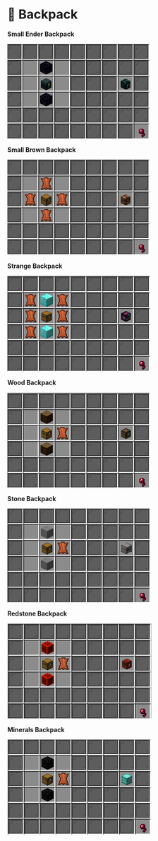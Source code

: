 # 🎒 Backpack

**Small Ender Backpack**

![](<../.gitbook/assets/image (4).png>)

**Small Brown Backpack**

![](<../.gitbook/assets/image (10).png>)

**Strange Backpack**

![](<../.gitbook/assets/image (11).png>)

**Wood Backpack**

![](../.gitbook/assets/image.png)

**Stone Backpack**

![](<../.gitbook/assets/image (2).png>)

**Redstone Backpack**

![](<../.gitbook/assets/image (1).png>)

**Minerals Backpack**

![](<../.gitbook/assets/image (3).png>)
